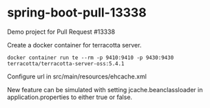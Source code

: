 # spring-boot-pull-13338
Demo project for Pull Request #13338

Create a docker container for terracotta server.
```
docker container run te --rm -p 9410:9410 -p 9430:9430 terracotta/terracotta-server-oss:5.4.1
```

Configure url in src/main/resources/ehcache.xml

New feature can be simulated with setting jcache.beanclassloader in application.properties to either true or false.
